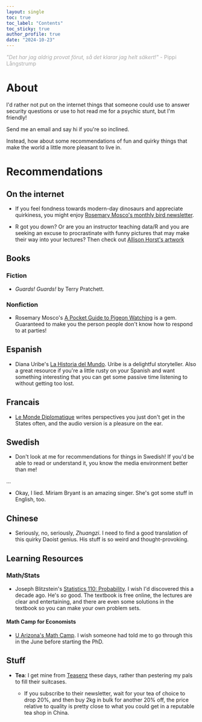 ```yaml
---
layout: single
toc: true
toc_label: "Contents"
toc_sticky: true
author_profile: true
date: "2024-10-23"
---
```



<p style= "color: #A9A9A9"> <em>"Det har jag aldrig provat förut, så det klarar jag helt säkert!"</em> - Pippi Långstrump </p>


# About

I'd rather not put on the internet things that someone could use to answer security questions or use to hot read me for a psychic stunt, but I'm friendly! 

Send me an email and say hi if you're so inclined.

Instead, how about some recommendations of fun and quirky things that make the world a little more pleasant to live in.

# Recommendations 

## On the internet

- If you feel fondness towards modern-day dinosaurs and appreciate quirkiness, you might enjoy [Rosemary Mosco's monthly bird newsletter](https://newsletter.rosemarymosco.com/). 

- R got you down? Or are you an instructor teaching data/R and you are seeking an excuse to procrastinate with funny pictures that may make their way into your lectures? Then check out [Allison Horst's artwork](https://allisonhorst.com/everything-else)

## Books

### Fiction

- *Guards! Guards!* by Terry Pratchett.

### Nonfiction

- Rosemary Mosco's [A Pocket Guide to Pigeon Watching](https://rosemarymosco.com/books/a-pocket-guide-to-pigeon-watching) is a gem. Guaranteed to make you the person people don't know how to respond to at parties!

## Espanish

- Diana Uribe's [La Historia del Mundo](https://podcasts.apple.com/us/podcast/la-historia-del-mundo/id998521277). Uribe is a delightful storyteller. Also a great resource if you're a little rusty on your Spanish and want something interesting that you can get some passive time listening to without getting too lost.

## Francais

- [Le Monde Diplomatique](https://www.monde-diplomatique.fr/) writes perspectives you just don't get in the States often, and the audio version is a pleasure on the ear.

## Swedish

- Don't look at me for recommendations for things in Swedish! If you'd be able to read or understand it, you know the media environment better than me!

...

- Okay, I lied. Miriam Bryant is an amazing singer. She's got some stuff in English, too. 

## Chinese

- Seriously, no, seriously, *Zhuangzi*. I need to find a good translation of this quirky Daoist genius. His stuff is so weird and thought-provoking.


## Learning Resources

### Math/Stats

- Joseph Blitzstein's [Statistics 110: Probability](https://projects.iq.harvard.edu/stat110/home). I wish I'd discovered this a decade ago. He's *so* good. The textbook is free online, the lectures are clear and entertaining, and there are even some solutions in the textbook so you can make your own problem sets.

#### Math Camp for Economists

- [U Arizona's Math Camp](https://www.youtube.com/c/ArizonaMathCamp). I wish someone had told me to go through this in the June before starting the PhD.


## Stuff

- **Tea**: I get mine from [Teasenz](https://www.teasenz.com/) these days, rather than pestering my pals to fill their suitcases.

    - If you subscribe to their newsletter, wait for your tea of choice to drop 20%, and then buy 2kg in bulk for another 20% off, the price relative to quality is pretty close to what you could get in a reputable tea shop in China.